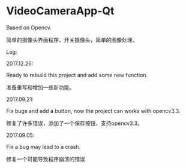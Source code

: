 # VideoCameraApp-Qt

Based on Opencv.

简单的摄像头界面程序，开关摄像头，简单的图像处理。

Log:

2017.12.26:     

Ready to rebuild this project and add some new function.       

准备重写和增加一些新功能。     

2017.09.21:     
 
Fix bugs and add a button, now the project can works with opencv3.3.           

修复了许多错误，添加了一个保存按钮，支持opencv3.3。               


2017.09.05:      

Fix a bug may lead to a crash.          

修复一个可能导致程序崩溃的错误              

